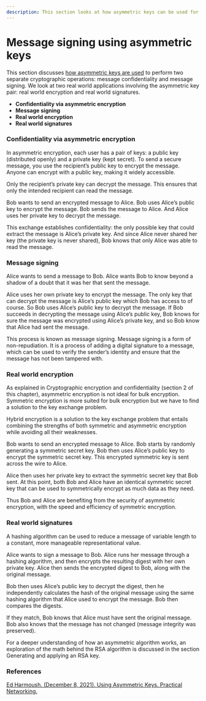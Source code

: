 ```yaml
---
description: This section looks at how asymmetric keys can be used for message signing
---
```


# Message signing using asymmetric keys

This section discusses [how asymmetric keys are used](https://en.wikipedia.org/wiki/Public-key_cryptography) to perform two separate cryptographic operations: message confidentiality and message signing. We look at two real world applications involving the asymmetric key pair: real world encryption and real world signatures.

* **Confidentiality via asymmetric encryption**
* **Message signing**
* **Real world encryption**
* **Real world signatures**

### Confidentiality via asymmetric encryption

In asymmetric encryption, each user has a pair of keys: a public key (distributed openly) and a private key (kept secret). To send a secure message, you use the recipient’s public key to encrypt the message. Anyone can encrypt with a public key, making it widely accessible.

Only the recipient’s private key can decrypt the message. This ensures that only the intended recipient can read the message.

Bob wants to send an encrypted message to Alice. Bob uses Alice’s public key to encrypt the message. Bob sends the message to Alice. And Alice uses her private key to decrypt the message.

This exchange establishes confidentiality: the only possible key that could extract the message is Alice’s private key. And since Alice never shared her key (the private key is never shared), Bob knows that only Alice was able to read the message.

### Message signing

Alice wants to send a message to Bob. Alice wants Bob to know beyond a shadow of a doubt that it was her that sent the message.

Alice uses her own private key to encrypt the message. The only key that can decrypt the message is Alice’s public key which Bob has access to of course. So Bob uses Alice’s public key to decrypt the message. If Bob succeeds in decrypting the message using Alice’s public key, Bob knows for sure the message was encrypted using Alice’s private key, and so Bob know that Alice had sent the message.

This process is known as message signing. Message signing is a form of non-repudiation. It is a process of adding a digital signature to a message, which can be used to verify the sender’s identity and ensure that the message has not been tampered with.

### Real world encryption

As explained in Cryptographic encryption and confidentiality (section 2 of this chapter), asymmetric encryption is not ideal for bulk encryption. Symmetric encryption is more suited for bulk encryption but we have to find a solution to the key exchange problem.

Hybrid encryption is a solution to the key exchange problem that entails combining the strengths of both symmetric and asymmetric encryption while avoiding all their weaknesses.

Bob wants to send an encrypted message to Alice. Bob starts by randomly generating a symmetric secret key. Bob then uses Alice’s public key to encrypt the symmetric secret key. This encrypted symmetric key is sent across the wire to Alice.

Alice then uses her private key to extract the symmetric secret key that Bob sent. At this point, both Bob and Alice have an identical symmetric secret key that can be used to symmetrically encrypt as much data as they need.

Thus Bob and Alice are benefiting from the security of asymmetric encryption, with the speed and efficiency of symmetric encryption.

### Real world signatures

A hashing algorithm can be used to reduce a message of variable length to a constant, more manageable representational value.

Alice wants to sign a message to Bob. Alice runs her message through a hashing algorithm, and then encrypts the resulting digest with her own private key. Alice then sends the encrypted digest to Bob, along with the original message.

Bob then uses Alice’s public key to decrypt the digest, then he independently calculates the hash of the original message using the same hashing algorithm that Alice used to encrypt the message. Bob then compares the digests.

If they match, Bob knows that Alice must have sent the original message. Bob also knows that the message has not changed (message integrity was preserved).

For a deeper understanding of how an asymmetric algorithm works, an exploration of the math behind the RSA algorithm is discussed in the section Generating and applying an RSA key.

### References

[Ed Harmoush. (December 8, 2021). Using Asymmetric Keys. Practical Networking.](https://www.practicalnetworking.net/series/cryptography/using-asymmetric-keys/)
